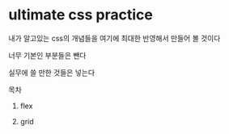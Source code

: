 # ultimate css practice

내가 알고있는 css의 개념들을 여기에 최대한 반영해서 만들어 볼 것이다

너무 기본인 부분들은 뺀다

실무에 쓸 만한 것들은 넣는다

목차

1. flex

2. grid
